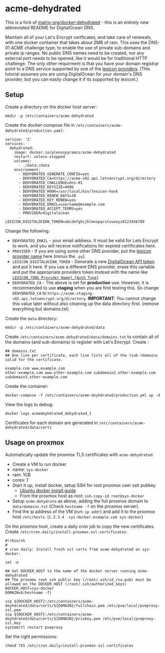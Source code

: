 # acme-dehydrated

This is a fork of
[matrix-org/docker-dehydrated](https://github.com/matrix-org/docker-dehydrated) -
this is an entirely new abbreviated README for DigitalOcean DNS.

Maintain all of your Let's Encrypt certficates, and take care of renewals, with
one docker container that takes about 2MB of ram. This uses the DNS-01 ACME
challenge type, to enable the use of private sub-domains and private ip ranges.
No public DNS names need to be created, nor any external port needs to be
opened, like it would be for traditional HTTP challenge. The only other
requirment is that you have your domain registrar point to a DNS service
supported by one of the [lexicon
providers](https://github.com/AnalogJ/lexicon/#providers). (This tutorial
assumes you are using DigitalOcean for your domain's DNS provider, but you can
easily change it if its supported by lexicon.)

## Setup

Create a directory on the docker host server:

```
mkdir -p /etc/containers/acme-dehydrated
```

Create the docker-compose file in
`/etc/containers/acme-dehydrated/production.yaml`:

```
version: '2'
services:
  dehydrated:
    image: docker.io/plenuspyramis/acme-dehydrated
    restart: unless-stopped
    volumes:
      - ./data:/data
    environment:
      - DEHYDRATED_GENERATE_CONFIG=yes
      - DEHYDRATED_CA=https://acme-v02.api.letsencrypt.org/directory
      - DEHYDRATED_CHALLENGE=dns-01
      - DEHYDRATED_KEYSIZE=4096
      - DEHYDRATED_HOOK=/usr/local/bin/lexicon-hook
      - DEHYDRATED_RENEW_DAYS=30
      - DEHYDRATED_KEY_RENEW=yes
      - DEHYDRATED_EMAIL=username@example.com
      - DEHYDRATED_ACCEPT_TERMS=yes
      - PROVIDER=digitalocean
      - LEXICON_DIGITALOCEAN_TOKEN=abcdefghijklmnopqrstuvwxyz0123456789
```

Change the following:

 * `DEHYDRATED_EMAIL` - your email address. It must be valid for Lets Encrypt to
   work, and you will receive notifications for expired certificates here.
 * `PROVIDER` - if you are using some other DNS provider, put the [lexicon
   provider
   name](https://github.com/AnalogJ/lexicon/tree/master/lexicon/providers) here
   (minus the `.py`).
 * `LEXICON_DIGITALOCEAN_TOKEN` - Generate a new [DigitalOcean API
   token](https://cloud.digitalocean.com/account/api/tokens) and put it here. If
   you use a different DNS provider, erase this variable and put the appropriate
   providers token instead with the name like [`LEXICON_{DNS Provider Name}_{Auth
   Type}`](https://github.com/AnalogJ/lexicon#environmental-variables)
 * `DEHYDRATED_CA` - The above is set for **production** use. However, it is
   recommended to use **staging** when you are first testing this. So change
   `DEHYDRATED_CA` to `https://acme-staging-v02.api.letsencrypt.org/directory`.
   **IMPORTANT**: You cannot change this value later without also cleaning up the
   data directory first. (remove everything but domains.txt)
   
Create the `data` directory:

```
mkdir -p /etc/containers/acme-dehydrated/data
```

Create `/etc/containers/acme-dehydrated/data/domains.txt` to contain all of the
domains (and sub-domains) to register with Let's Encrypt. Create :

```
## domains.txt
## One line per certificate, each line lists all of the (sub-)domains valid for the certificate.

example.com www.example.com
other-example.com www.other-example.com subdomain2.other-example.com subdomain3.other-example.com
```

Create the container:

```
docker-compose -f /etc/containers/acme-deyhdrated/production.yml up -d
```

View the logs to debug:

```
docker logs acmedeyhdrated_dehydrated_1
```

Certificates for each domain are generated in
`/etc/containers/acme-dehydrated/data/certs`

## Usage on proxmox

Automatically update the proxmox TLS certificates with `acme-dehydrated`:

 * Create a VM to run docker
 * name: `sys-docker`
 * ram: 1GB
 * cores: 1
 * Start it up, install docker, setup SSH for root proxmox user ssh pubkey
    * [Ubuntu docker install guide](https://docs.docker.com/install/linux/docker-ce/ubuntu/)
    * From the proxmox host as root: `ssh-copy-id root@sys-docker`
 * Setup `acme-dehydrate` as above, adding the full proxmox domain to
   `data/domains.txt` (Check `hostname -f` on the proxmox server).
 * Find the ip address of the VM (run: `ip addr`) and add it to the proxmox host
   `/etc/hosts`. (`1.2.3.4  sys-docker.example.com sys-docker`)

On the proxmox host, create a daily cron job to copy the new certificates.
Create `/etc/cron.daily/install-proxmox-ssl-certificates`:

```
#!/bin/sh
#
# cron daily: Install fresh ssl certs from acme-dehydrated on sys-docker:

set -e

## Set DOCKER_HOST to the name of the docker server running acme-dehydrated
## The proxmox root ssh public key (/root/.ssh/id_rsa.pub) must be allowed on the DOCKER_HOST (/root/.ssh/authorized_keys)
DOCKER_HOST=sys-docker
DOMAIN=$(hostname -f)

scp ${DOCKER_HOST}:/etc/containers/acme-deyhdrated/data/certs/${DOMAIN}/fullchain.pem /etc/pve/local/pveproxy-ssl.pem
scp ${DOCKER_HOST}:/etc/containers/acme-deyhdrated/data/certs/${DOMAIN}/privkey.pem /etc/pve/local/pveproxy-ssl.key
systemctl restart pveproxy
```

Set the right permissions:

```
chmod 755 /etc/cron.daily/install-proxmox-ssl-certificates
```

